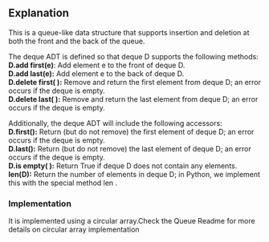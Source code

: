 ## Explanation
This is a queue-like data structure that supports insertion and deletion
at both the front and the back of the queue.

The deque ADT is defined so that deque D
supports the following methods:<br>
**D.add first(e)**: Add element e to the front of deque D.<br>
**D.add last(e):** Add element e to the back of deque D.<br>
**D.delete first( ):** Remove and return the first element from deque D;
an error occurs if the deque is empty.<br>
**D.delete last( ):** Remove and return the last element from deque D;
an error occurs if the deque is empty.<br>

Additionally, the deque ADT will include the following 
accessors:<br>
**D.first():** Return (but do not remove) the first element of deque D;
an error occurs if the deque is empty.<br>
**D.last():** Return (but do not remove) the last element of deque D;
an error occurs if the deque is empty.<br>
**D.is empty( ):** Return True if deque D does not contain 
any elements.<br>
**len(D):** Return the number of elements in deque D; in Python,
we implement this with the special method len .<br>

### Implementation
It is implemented using a circular array.Check the Queue Readme 
for more details on circular array implementation